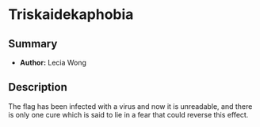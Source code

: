 # Triskaidekaphobia

## Summary
- **Author:** Lecia Wong

## Description
The flag has been infected with a virus and now it is unreadable, and there is only one cure which is said to lie in a fear that could reverse this effect.

